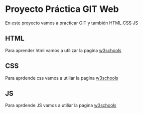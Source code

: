 # Proyecto Práctica GIT Web
En este proyecto vamos a practicar GIT y también HTML CSS JS

## HTML
Para aprender html vamos a utilizar la pagina [w3schools](https://www.w3schools.com/html/default.asp)

## CSS
Para aprdende css vamos a utiliar la pagina [w3schools](https://www.w3schools.com/css/default.asp)

## JS
Para aprdende JS vamos a utiliar la pagina [w3schools](https://www.w3schools.com/js/default.asp)

